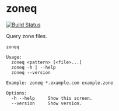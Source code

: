 # zoneq

[![Build Status](https://travis-ci.org/sjparkinson/zoneq.svg?branch=master)](https://travis-ci.org/sjparkinson/zoneq)

Query zone files.

```
zoneq

Usage:
  zoneq <pattern> [<file>...]
  zoneq -h | --help
  zoneq --version

Example: zoneq *.example.com example.zone

Options:
  -h --help     Show this screen.
  --version     Show version.
```